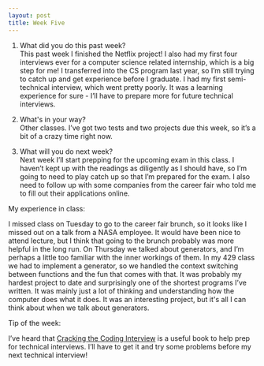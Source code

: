 ```yaml
---
layout: post
title: Week Five
---
```


1. What did you do this past week?  
  This past week I finished the Netflix project! I also had my first four interviews ever for a computer science related internship, which is a big step for me! I transferred into the CS program last year, so I’m still trying to catch up and get experience before I graduate. I had my first semi-technical interview, which went pretty poorly. It was a learning experience for sure - I’ll have to prepare more for future technical interviews. 


2. What's in your way?  
  Other classes. I’ve got two tests and two projects due this week, so it’s a bit of a crazy time right now. 

3. What will you do next week?  
  Next week I’ll start prepping for the upcoming exam in this class. I haven’t kept up with the readings as diligently as I should have, so I’m going to need to play catch up so that I’m prepared for the exam. I also need to follow up with some companies from the career fair who told me to fill out their applications online.

  
My experience in class:  

  I missed class on Tuesday to go to the career fair brunch, so it looks like I missed out on a talk from a NASA employee. It would have been nice to attend lecture, but I think that going to the brunch probably was more helpful in the long run. On Thursday we talked about generators, and I’m perhaps a little too familiar with the inner workings of them. In my 429 class we had to implement a generator, so we handled the context switching between functions and the fun that comes with that. It was probably my hardest project to date and surprisingly one of the shortest programs I’ve written. It was mainly just a lot of thinking and understanding how the computer does what it does. It was an interesting project, but it's all I can think about when we talk about generators. 
  
Tip of the week:  

  I’ve heard that [Cracking the Coding Interview](https://www.amazon.com/Cracking-Coding-Interview-Programming-Questions/dp/0984782850) is a useful book to help prep for technical interviews. I’ll have to get it and try some problems before my next technical interview!

